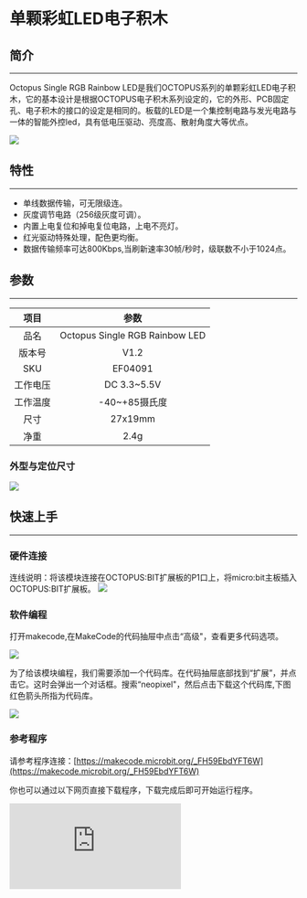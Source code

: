 ﻿# 单颗彩虹LED电子积木

## 简介
---
Octopus Single RGB Rainbow LED是我们OCTOPUS系列的单颗彩虹LED电子积木，它的基本设计是根据OCTOPUS电子积木系列设定的，它的外形、PCB固定孔、电子积木的接口的设定是相同的。板载的LED是一个集控制电路与发光电路与一体的智能外控led，具有低电压驱动、亮度高、散射角度大等优点。

![](https://wiki-media-ef.oss-cn-hongkong.aliyuncs.com/docs/microbit/sensor/octopus-sensors/output/images/04091.jpg)

## 特性
---

- 单线数据传输，可无限级连。
- 灰度调节电路（256级灰度可调）。
- 内置上电复位和掉电复位电路，上电不亮灯。
- 红光驱动特殊处理，配色更均衡。
- 数据传输频率可达800Kbps,当刷新速率30帧/秒时，级联数不小于1024点。

## 参数
---

项目 | 参数
:-: | :-:
品名|Octopus Single RGB Rainbow LED
版本号|V1.2
SKU|EF04091
工作电压|DC 3.3~5.5V
工作温度|-40~+85摄氏度
尺寸|27x19mm
净重|2.4g

### 外型与定位尺寸

![](https://wiki-media-ef.oss-cn-hongkong.aliyuncs.com/docs/microbit/sensor/octopus-sensors/output/images/w5nulIo.png)

## 快速上手
---

### 硬件连接
连线说明：将该模块连接在OCTOPUS:BIT扩展板的P1口上，将micro:bit主板插入OCTOPUS:BIT扩展板。
![](https://wiki-media-ef.oss-cn-hongkong.aliyuncs.com/docs/microbit/sensor/octopus-sensors/output/images/AGdJhsV.png)

### 软件编程
打开makecode,在MakeCode的代码抽屉中点击“高级"，查看更多代码选项。

![](https://wiki-media-ef.oss-cn-hongkong.aliyuncs.com/docs/microbit/sensor/octopus-sensors/output/images/04098_01.png)

为了给该模块编程，我们需要添加一个代码库。在代码抽屉底部找到“扩展”，并点击它。这时会弹出一个对话框。搜索“neopixel"，然后点击下载这个代码库,下图红色箭头所指为代码库。

![](https://wiki-media-ef.oss-cn-hongkong.aliyuncs.com/docs/microbit/sensor/octopus-sensors/output/images/04098_02.png)


### 参考程序

请参考程序连接：[https://makecode.microbit.org/_FH59EbdYFT6W](https://makecode.microbit.org/_FH59EbdYFT6W)

你也可以通过以下网页直接下载程序，下载完成后即可开始运行程序。

<div
    style={{
        position: 'relative',
        paddingBottom: '60%',
        overflow: 'hidden',
    }}
>
    <iframe
        src="https://makecode.microbit.org/_FH59EbdYFT6W"
        frameborder="0"
        sandbox="allow-popups allow-forms allow-scripts allow-same-origin"
        style={{
            position: 'absolute',
            width: '100%',
            height: '100%',
        }}
    />
</div>
---

### 结果

Rainbow Led循环显示红，绿，蓝三种颜色。

## 常见问题

